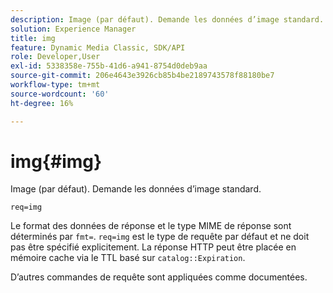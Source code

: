 ```yaml
---
description: Image (par défaut). Demande les données d’image standard.
solution: Experience Manager
title: img
feature: Dynamic Media Classic, SDK/API
role: Developer,User
exl-id: 5338358e-755b-41d6-a941-8754d0deb9aa
source-git-commit: 206e4643e3926cb85b4be2189743578f88180be7
workflow-type: tm+mt
source-wordcount: '60'
ht-degree: 16%

---
```


# img{#img}

Image (par défaut). Demande les données d’image standard.

`req=img`

Le format des données de réponse et le type MIME de réponse sont déterminés par `fmt=`. `req=img` est le type de requête par défaut et ne doit pas être spécifié explicitement. La réponse HTTP peut être placée en mémoire cache via le TTL basé sur `catalog::Expiration`.

D’autres commandes de requête sont appliquées comme documentées.
